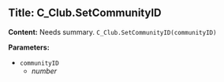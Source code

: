 ## Title: C_Club.SetCommunityID

**Content:**
Needs summary.
`C_Club.SetCommunityID(communityID)`

**Parameters:**
- `communityID`
  - *number*